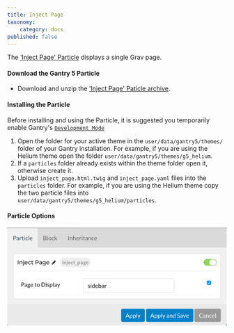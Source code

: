 ```yaml
---
title: Inject Page
taxonomy:
    category: docs
published: false
---
```


The ['Inject Page' Particle](https://github.com/hibbitts-design/grav-gantry5-atom-hypothesis) displays a single Grav page.

#### Download the Gantry 5 Particle
* Download and unzip the ['Inject Page' Paticle archive](https://github.com/hibbitts-design/grav-gantry-particle-inject-page/archive/master.zip).

#### Installing the Particle

Before installing and using the Particle, it is suggested you temporarily enable Gantry's [`Development Mode`](http://docs.gantry.org/gantry5/configure/extras)

1. Open the folder for your active theme in the `user/data/gantry5/themes/` folder of your Gantry installation. For example, if you are using the Helium theme open the folder `user/data/gantry5/themes/g5_helium`.
2. If a `particles` folder already exists within the theme folder open it, otherwise create it.
3. Upload `inject_page.html.twig` and `inject_page.yaml` files into the `particles` folder. For example, if you are using the Helium theme copy the two particle files into `user/data/gantry5/themes/g5_helium/particles`.

#### Particle Options
!['Inject Page' options](https://github.com/paulhibbitts/github-repo-images/blob/master/inject-page-options.png?raw=true)

